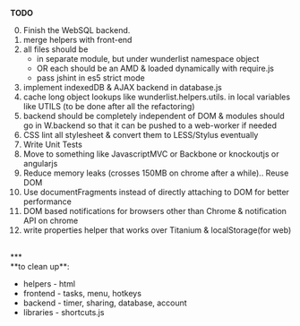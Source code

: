 **TODO**

0. Finish the WebSQL backend.
1. merge helpers with front-end
2. all files should be 
   + in separate module, but under wunderlist namespace object
   + OR each should be an AMD & loaded dynamically with require.js
   + pass jshint in es5 strict mode
3. implement indexedDB & AJAX backend in database.js
4. cache long object lookups like wunderlist.helpers.utils. in local variables like UTILS (to be done after all the refactoring)
5. backend should be completely independent of DOM & modules should go in W.backend so that it can be pushed to a web-worker if needed
6. CSS lint all stylesheet & convert them to LESS/Stylus eventually
7. Write Unit Tests 
8. Move to something like JavascriptMVC or Backbone or knockoutjs or angularjs
9. Reduce memory leaks (crosses 150MB on chrome after a while).. Reuse DOM 
10. Use documentFragments instead of directly attaching to DOM for better performance
11. DOM based notifications for browsers other than Chrome & notification API on chrome
12. write properties helper that works over Titanium & localStorage(for web)

<br/>
***

<br/>
**to clean up**:

 * helpers - html
 * frontend - tasks, menu, hotkeys
 * backend - timer, sharing, database, account
 * libraries - shortcuts.js